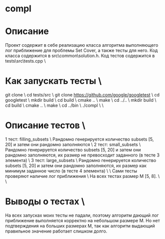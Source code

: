 # compl

# Описание
Проект содержит в себе реализацию класса алгоритма выполняющего лог приближение для проблемы Set Cover, а также тесты для него.
Код класса содержится в src\common\solution.h.
Код тестов содержится в tests\src\tests.cpp 
\\
# Как запускать тесты \\
git clone \\
cd tests/src \\
git clone https://github.com/google/googletest \\
cd googletest \\
mkdir build \\
cd build \\
cmake .. \\
make \\
cd ../.. \\
mkdir build \\
cd build \\
cmake .. \\
make \\
cd ../bin \\
./compl \\
\\
# Описание тестов \\
1 тест: filling_subsets \\
Рандомно генерируется количество subsets [5, 20] и затем они рандомно заполняются \\
2 тест: small_subsets \\
Рандомно генерируется количество subsets [5, 20] и затем они рандомно заполняются, их размер не превосходит заданного (в тесте 3 элемента) \\
3 тест: large_subsets \\
Рандомно генерируется количество subsets [5, 20] и затем они рандомно заполняются, их размер как минимум заданное число (в тесте 4 элемента) \\
\\
Сами тесты проверяют наличие лог приближения \\
На всех тестах размер M [5, 8]. \\
\\
# Выводы о тестах \\
На всех запусках моих тесты не падали, поэтому алгоритм дающий лог приближение выполняется корректно на небольшом размере M. Но нет подтверждения на больших размерах M, так как алгоритм выдающий правильное значение работает слишком долго.

